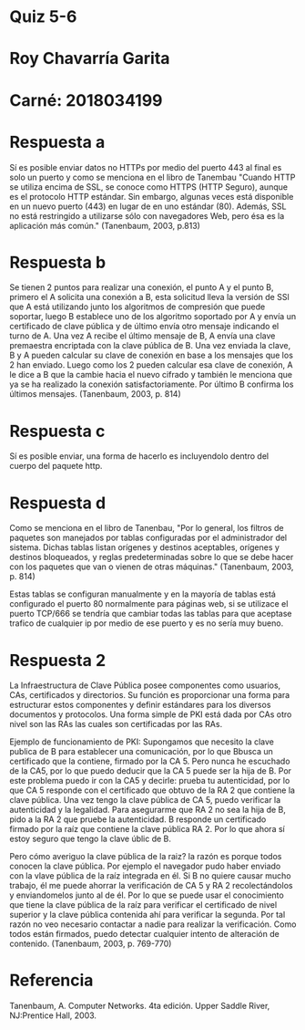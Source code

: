# Quiz 5-6
# Roy Chavarría Garita
# Carné: 2018034199


# Respuesta a
Sí es posible enviar datos no HTTPs por medio del puerto 443 al final es solo un puerto y como se menciona en el libro de Tanembau "Cuando HTTP se utiliza encima de SSL, se conoce como HTTPS (HTTP Seguro), aunque es el protocolo HTTP estándar. Sin embargo, algunas veces está disponible en un nuevo puerto (443) en lugar de en uno estándar (80). Además, SSL no está restringido a utilizarse sólo con navegadores Web, pero ésa es la aplicación más común." (Tanenbaum, 2003, p.813)

# Respuesta b

Se tienen 2 puntos para realizar una conexión, el punto A y el punto B, primero el A solicita una conexión a B, esta solicitud lleva la versión de SSl que A está utilizando junto los algoritmos de compresión que puede soportar, luego B establece uno de los algoritmo soportado por A y envía un certificado de clave pública y de último envía otro mensaje indicando el turno de A. Una vez A recibe el último mensaje de B, A envía una clave premaestra encriptada con la clave pública de B. Una vez enviada la clave, B y A pueden calcular su clave de conexión en base a los mensajes que los 2 han enviado. Luego como los 2 pueden calcular esa clave de conexión, A le dice a B que la cambie hacia el nuevo cifrado y también le menciona que ya se ha realizado la conexión satisfactoriamente. Por último B confirma los últimos mensajes. (Tanenbaum, 2003, p. 814)

# Respuesta c

Sí es posible enviar, una forma de hacerlo es incluyendolo dentro del cuerpo del paquete http.

# Respuesta d

Como se menciona en el libro de Tanenbau, "Por lo general, los filtros de paquetes son manejados por tablas configuradas por el administrador del sistema. Dichas tablas listan orígenes y destinos aceptables, orígenes y destinos bloqueados, y reglas predeterminadas sobre lo que se debe hacer con los paquetes que van o vienen de
otras máquinas." (Tanenbaum, 2003, p. 814) 

Estas tablas se configuran manualmente y en la mayoría de tablas está configurado el puerto 80 normalmente para páginas web, si se utilizace el puerto TCP/666 se tendría que cambiar todas las tablas para que aceptase trafico de cualquier ip por medio de ese puerto y es no sería muy bueno.


# Respuesta 2

La Infraestructura de Clave Pública posee componentes como usuarios, CAs, certificados y directorios. Su función es proporcionar una forma para estructurar estos componentes y definir estándares para los diversos documentos y protocolos. Una forma simple de PKI está dada por CAs otro nivel son las RAs las cuales son certificadas por las RAs.

 Ejemplo de funcionamiento de PKI: Supongamos que necesito la clave publica de B para establecer una comunicación, por lo que Bbusca un certificado que la contiene, firmado por la CA 5. Pero nunca he escuchado de la CA5, por lo que puedo deducir que la CA 5 puede ser la hija de B. Por este problema puedo ir con la CA5 y decirle: prueba tu autenticidad, por lo que CA 5 responde con el certificado que obtuvo de la RA 2 que contiene la clave pública. Una vez tengo la clave pública de CA 5, puedo verificar la autenticidad y  la legalidad. Para asegurarme que RA 2 no sea la hija de B, pido a la RA 2 que pruebe la autenticidad. B responde un certificado firmado por la raíz que contiene la clave pública RA 2. Por lo que ahora sí estoy seguro que tengo la clave úblic de B.

 Pero cómo averiguo la clave pública de la raiz? la razón es porque todos conocen la clave pública. Por ejemplo el navegador pudo haber enviado con la vlave pública de la raíz integrada en él. Si B no quiere causar mucho trabajo, él me puede ahorrar la verificación de CA 5 y RA 2 recolectándolos y enviandomelos junto al de él. Por lo que se puede usar el conocimiento que tiene la clave pública de la raíz para verificar el certificado de nivel superior y la clave pública contenida ahí para verificar la segunda. Por tal razón no veo necesario contactar a nadie para realizar la verificación. Como todos están firmados, puedo detectar cualquier intento de alteración de contenido. (Tanenbaum, 2003, p. 769-770) 

# Referencia

Tanenbaum, A. Computer Networks.
4ta edición. Upper Saddle River, NJ:Prentice Hall, 2003. 